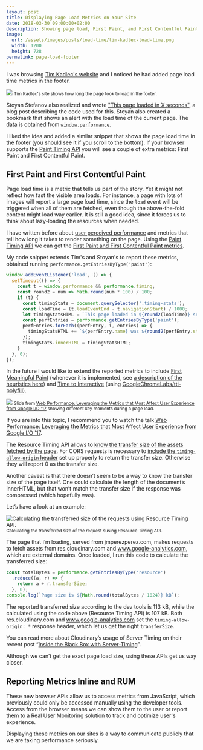 ```yaml
---
layout: post
title: Displaying Page Load Metrics on Your Site
date: 2018-03-30 09:00:00+02:00
description: Showing page load, First Paint, and First Contentful Paint Displaying on your site to prove you care about web performance.
image:
  url: /assets/images/posts/load-time/tim-kadlec-load-time.png
  width: 1200
  height: 728
permalink: page-load-footer
---
```


I was browsing [Tim Kadlec's website](https://timkadlec.com) and I noticed he had added page load time metrics in the footer.

<img
    src="https://res.cloudinary.com/jmperez/image/upload/w_auto:100:684,f_auto,c_scale/v1522388675/load-time/tim-kadlec-load-time.png"
    sizes="(max-width: 768px) 100vw, 684px"
    style="border: 0" />
<small class="caption">Tim Kadlec's site shows how long the page took to load in the footer.</small>

Stoyan Stefanov also realized and wrote ["This page loaded in X seconds"](http://www.phpied.com/this-page-loaded-in-x-seconds/), a blog post describing the code used for this. Stoyan also created a bookmark that shows an alert with the load time of the current page. The data is obtained from [`window.performance`](https://developer.mozilla.org/en-US/docs/Web/API/Window/performance).

I liked the idea and added a similar snippet that shows the page load time in the footer (you should see it if you scroll to the bottom). If your browser supports the [Paint Timing API](https://css-tricks.com/paint-timing-api/) you will see a couple of extra metrics: First Paint and First Contentful Paint.
<!-- more -->

## First Paint and First Contentful Paint
Page load time is a metric that tells us part of the story. Yet it might not reflect how fast the visible area loads. For instance, a page with lots of images will report a large page load time, since the `load` event will be triggered when all of them are fetched, even though the above-the-fold content might load way earlier. It is still a good idea, since it forces us to think about lazy-loading the resources when needed.

I have written before about [user perceived performance](https://www.smashingmagazine.com/2018/02/progressive-image-loading-user-perceived-performance/) and metrics that tell how long it takes to render something on the page. Using the [Paint Timing API](/paint-timing-api/) we can get the [First Paint and First Contentful Paint metrics](https://w3c.github.io/paint-timing/#sec-terminology).

My code snippet extends Tim's and Stoyan's to report these metrics, obtained running `performance.getEntriesByType('paint')`:

```js
window.addEventListener('load', () => {
  setTimeout(() => {
    const t = window.performance && performance.timing;
    const round2 = num => Math.round(num * 100) / 100;
    if (t) {
      const timingStats = document.querySelector('.timing-stats');
      const loadTime = (t.loadEventEnd - t.navigationStart) / 1000;
      let timingStatsHTML = `This page loaded in ${round2(loadTime)} seconds. `;
      const perfEntries = performance.getEntriesByType('paint');
      perfEntries.forEach((perfEntry, i, entries) => {
        timingStatsHTML += `${perfEntry.name} was ${round2(perfEntry.startTime / 1000)} seconds. `;
      });
      timingStats.innerHTML = timingStatsHTML;
    }
  }, 0);
});
```

In the future I would like to extend the reported metrics to include [First Meaningful Paint](https://developers.google.com/web/tools/lighthouse/audits/first-meaningful-paint) (whenever it is implemented, see [a description of the heuristics here](https://docs.google.com/document/d/1BR94tJdZLsin5poeet0XoTW60M0SjvOJQttKT-JK8HI/view)) and [Time to Interactive](https://developers.google.com/web/tools/lighthouse/audits/first-interactive) (using [GoogleChromeLabs/tti-polyfill](https://github.com/GoogleChromeLabs/tti-polyfill)).

<img
    src="https://res.cloudinary.com/jmperez/image/upload/w_auto:100:684,f_auto,c_scale/v1522388641/load-time/performance-metrics.jpg"
    sizes="(max-width: 768px) 100vw, 684px" />
<small class="caption">Slide from [Web Performance: Leveraging the Metrics that Most Affect User Experience from Google I/O '17](https://www.youtube.com/watch?v=6Ljq-Jn-EgU) showing different key moments during a page load.</small>

If you are into this topic, I recommend you to watch the talk [Web Performance: Leveraging the Metrics that Most Affect User Experience from Google I/O '17](https://www.youtube.com/watch?v=6Ljq-Jn-EgU).

The Resource Timing API allows to [know the transfer size of the assets fetched by the page](https://developer.mozilla.org/docs/Web/API/Resource_Timing_API/Using_the_Resource_Timing_API#Size_matters). For CORS requests is necessary to [include the `timing-allow-origin` header](https://developer.mozilla.org/docs/Web/API/Resource_Timing_API/Using_the_Resource_Timing_API#Coping_with_CORS) set up properly to return the transfer size. Otherwise they will report 0 as the transfer size.

Another caveat is that there doesn’t seem to be a way to know the transfer size of the page itself. One could calculate the length of the document’s innerHTML, but that won’t match the transfer size if the response was compressed (which hopefully was).

Let’s have a look at an example:

<img
    src="https://res.cloudinary.com/jmperez/image/upload/w_auto:100:684,f_auto,c_scale,dpr_auto/v1522831856/load-time/resource-timing-api-page-size.jpg"
    sizes="(max-width: 768px) 100vw, 684px"
    alt="Calculating the transferred size of the requests using Resource Timing API." />
<small class="caption">Calculating the transferred size of the request susing Resource Timing API.</small>

The page that I’m loading, served from jmperezperez.com, makes requests to fetch assets from res.cloudinary.com and www.google-analytics.com, which are external domains. Once loaded, I run this code to calculate the transferred size:

```js
const totalBytes = performance.getEntriesByType('resource')
  .reduce((a, r) => {
    return a + r.transferSize;
  }, 0);
console.log(`Page size is ${Math.round(totalBytes / 1024)} kB`);
```

The reported transferred size according to the dev tools is 113 kB, while the calculated using the code above (Resource Timing API) is 107 kB. Both res.cloudinary.com and www.google-analytics.com set the `timing-allow-origin: *` response header, which let us get the right `transferSize`.

You can read more about Cloudinary’s usage of Server Timing on their recent post “[Inside the Black Box with Server-Timing](https://cloudinary.com/blog/inside_the_black_box_with_server_timing)”.

Although we can’t get the exact page load size, using these APIs get us way closer.

## Reporting Metrics Inline and RUM
These new browser APIs allow us to access metrics from JavaScript, which previously could only be accessed manually using the developer tools. Access from the browser means we can show them to the user or report them to a Real User Monitoring solution to track and optimize user's experience.

Displaying these metrics on our sites is a way to communicate publicly that we are taking performance seriously.